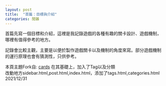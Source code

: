 ```yaml
---
layout: post
title:  "首篇：目標與介紹"
categories: 閒雜
---
```


首篇先寫一個目標和介紹，這裡是我記錄遊戲的各種有趣的關卡設計、遊戲機制，哪裡有值得參考的地方。

記錄會比較主觀，主要是以便於製作遊戲關卡以及機制的角度來寫。部分遊戲機制的運行原理也會有猜測性，只供參考。

本頁主題Fork自: [cards](https://github.com/sharu725/cards)
在其基礎上，加入了Tag以及分類  
改動地方sidebar.html,post.html,index.html，添加了tags.html,categories.html 2021/12/31

